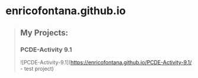 # enricofontana.github.io
 
> ## My Projects:
> ### PCDE-Activity 9.1
>![PCDE-Activity-9.1](https://enricofontana.github.io/PCDE-Activity-9.1/ - test project)
